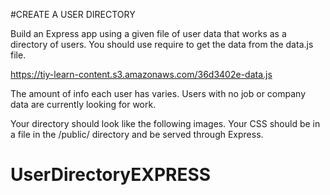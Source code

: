#CREATE A USER DIRECTORY

Build an Express app using a given file of user data that works as a directory of users. You should use require to get the data from the data.js file.

https://tiy-learn-content.s3.amazonaws.com/36d3402e-data.js

The amount of info each user has varies. Users with no job or company data are currently looking for work.

Your directory should look like the following images. Your CSS should be in a file in the /public/ directory and be served through Express.
# UserDirectoryEXPRESS
